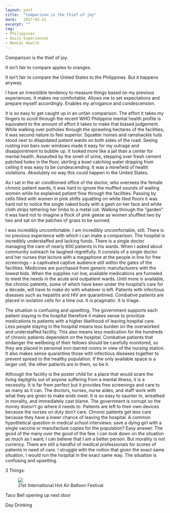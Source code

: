 ```yaml
---
layout: post
title:  "Comparison is the thief of joy"
date:   2017-02-21
excerpt: ""
tag:
- Philippines
- Daily Experiences
- Mental Health
---
```


Comparison is the thief of joy. 

It isn’t fair to compare apples to oranges. 

It isn’t fair to compare the United States to the Philippines. 
But it happens anyway. 

I have an irresistible tendency to measure things based on my previous experiences. It makes me comfortable. Allows me to set expectations and prepare myself accordingly. Enables my arrogance and condescension. 

It is so easy to get caught up in an unfair comparison. The effort it takes my fingers to scroll through the recent WHO Philippine mental health profile is equivalent to the amount of effort it takes to make that biased judgement. While walking over potholes through the sprawling hectares of the facilities, it was second nature to feel superior. Squatter homes and ramshackle huts stood next to dilapidated patient wards on both sides of the road. Seeing rusting iron bars over windows made it easy for my outrage and disappointment to bubble up. It looked more like a jail than a center for mental health. Assaulted by the smell of urine, stepping over fresh cement patched holes in the floor, skirting a bowl catching water dripping from ceiling it was easy to be condescending. It was a minefield of health violations. Absolutely no way this could happen in the United States. 

As I sat in the air conditioned office of the doctor, who oversees the female chronic patient wards, it was hard to ignore the muffled sounds of wailing women while he explained patient flow through the facilities. Passing by cells filled with women in pink shifts squatting on white tiled floors it was hard not to notice the single naked body with a gash on her face and white cloth strips tethering her limbs to a metal cot. Walking through the “garden” it was hard not to imagine a flock of pink geese as women shuffled two by two and sat on the patches of grass to be sunned. 

I was incredibly uncomfortable. I am incredibly uncomfortable, still. There is no previous experience with which I can make a comparison. The hospital is incredibly understaffed and lacking funds. There is a single doctor managing the care of nearly 600 patients in his wards. When I asked about community outreach he laughed regretfully. It consists of a single doctor and her nurses that lecture with a megaphone at the people in line for free screenings – a captivated captive audience still within the gates of the facilities. 
Medicines are purchased from generic manufacturers with the lowest bids. When the supplies run low, available medications are funneled to meet the needs in the acute and outpatient wards. Until more is available, the chronic patients, some of which have been under the hospital’s care for a decade, will have to make do with whatever is left. Patients with infectious diseases such as hepatitis and HIV are quarantined. Combative patients are placed in isolation cells for a time out. It is pragmatic. It is triage. 

The situation is confusing and upsetting. The government supports each patient staying in the hospital therefore it makes sense to prioritize medications to patients with a higher likelihood of leaving hospital care. Less people staying in the hospital means less burden on the overworked and understaffed facility. This also means less medication for the hundreds of chronic patients dependent on the hospital. Combative patients that endanger the wellbeing of their fellows should be carefully monitored, so they are placed in personal iron-barred rooms in view of the nursing station.  It also makes sense quarantine those with infectious diseases together to prevent spread to the healthy population. If the only available space is a larger cell, the other patients are in them, so be it. 

Although the facility is the poster child for a place that would scare the living daylights out of anyone suffering from a mental illness, it is a necessity. It is far from perfect but it provides free screenings and care to as many as it can. The doctors, nurses, nurse aides, and staff work with what they are given to make ends meet. It is so easy to saunter in, wreathed in morality, and immediately cast blame. The government is corrupt so the money doesn’t go where it needs to. Patients are left to their own devices because the nurses on duty don’t care. Chronic patients get less care because they have a lower chance of leaving the hospital.
A common hypothetical question in medical school interviews: save a dying girl with a single vaccine or manufacture copies for the population? Easy answer. The good of the many over the good of the few. I can look down on the situation as much as I want; I can believe that I am a better person. But morality is not currency. There are still a handful of medical professionals for scores of patients in need of care. I struggle with the notion that given the exact same situation, I would run the hospital in the exact same way. The situation is confusing and upsetting.





3 Things:
 

<figure>
    <a href="assets/img/hotairballoon.jpg"><img src="assets/img/hotairballoon.jpg"></a>
    <figcaption>21st International Hot Air Balloon Festival </figcaption>
    </figure>



 Taco Bell opening up next door
 
 Day Drinking
